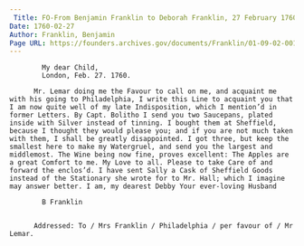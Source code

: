 ```yaml
---
 Title: FO-From Benjamin Franklin to Deborah Franklin, 27 February 1760
Date: 1760-02-27
Author: Franklin, Benjamin
Page URL: https://founders.archives.gov/documents/Franklin/01-09-02-0014
---
```


          
            My dear Child,
            London, Feb. 27. 1760.
          
          Mr. Lemar doing me the Favour to call on me, and acquaint me with his going to Philadelphia, I write this Line to acquaint you that I am now quite well of my late Indisposition, which I mention’d in former Letters. By Capt. Bolitho I send you two Saucepans, plated inside with Silver instead of tinning. I bought them at Sheffield, because I thought they would please you; and if you are not much taken with them, I shall be greatly disappointed. I got three, but keep the smallest here to make my Watergruel, and send you the largest and middlemost. The Wine being now fine, proves excellent: The Apples are a great Comfort to me. My Love to all. Please to take Care of and forward the enclos’d. I have sent Sally a Cask of Sheffield Goods instead of the Stationary she wrote for to Mr. Hall; which I imagine may answer better. I am, my dearest Debby Your ever-loving Husband
          
            B Franklin
          
         
          Addressed: To / Mrs Franklin / Philadelphia / per favour of / Mr Lemar.
        
